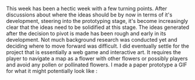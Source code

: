 This week has been a hectic week with a few turning points. After discussions about where the ideas should be by now in terms of it's development, steering into the prototyping stage, it's become increasingly clear that the ideas need to be solidified at this stage.
The ideas generated after the decision to pivot is made has been rough and early in its development. Not much background research was conducted yet and deciding where to move forward was difficult. 
I did eventually settle for the project that is essentially a web game and interactive art. It requires the player to navigate a map as a flower with other flowers or possibly players and avoid any pollen or pollinated flowers.
I made a paper prototype a GIF for what it might potentially look like :
